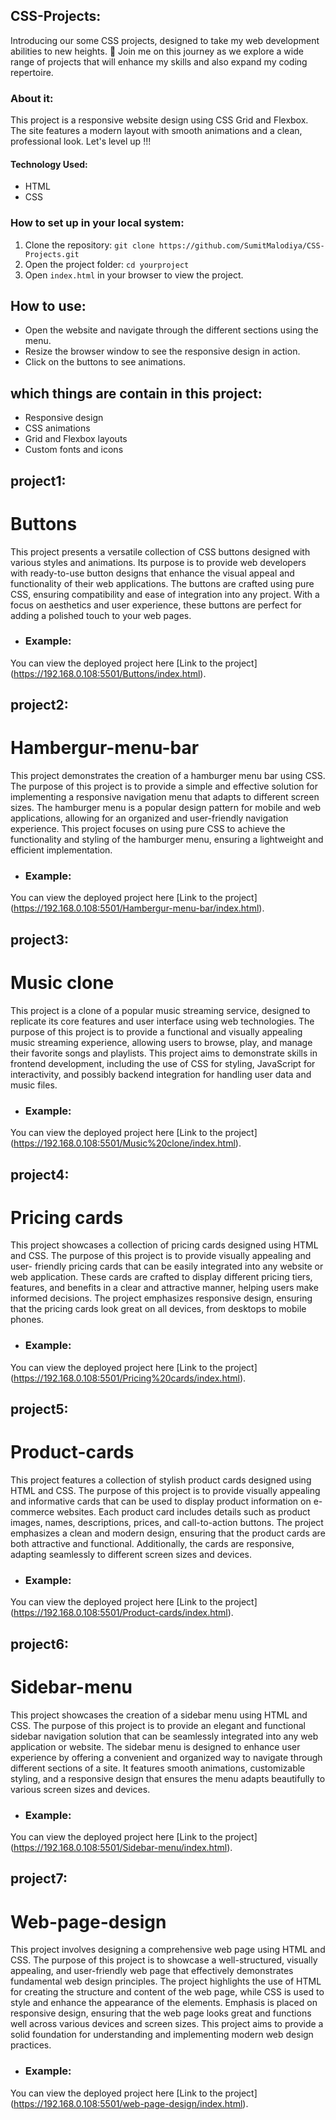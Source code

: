 ## CSS-Projects:
Introducing our some CSS projects, designed to take my  web development abilities to new heights. 🌟 Join me on this journey as we explore a wide range of projects that will enhance my skills and also expand my coding repertoire.

### About it:
This project is a responsive website design using CSS Grid and Flexbox. The site features a modern layout with smooth animations and a clean, professional look.
 Let's level up !!!

#### Technology Used:
 - HTML
 - CSS

### How to set up in your local system:
1. Clone the repository: `git clone https://github.com/SumitMalodiya/CSS-Projects.git`
2. Open the project folder: `cd yourproject`
3. Open `index.html` in your browser to view the project.

## How to use:
- Open the website and navigate through the different sections using the menu.
- Resize the browser window to see the responsive design in action.
- Click on the buttons to see animations.

 ## which things are contain in this project:
- Responsive design
- CSS animations
- Grid and Flexbox layouts
- Custom fonts and icons

## project1:
# Buttons
This project presents a versatile collection of CSS buttons designed with various styles and animations. Its purpose is to provide web developers with 
ready-to-use button designs that enhance the visual appeal and functionality of their web applications. The buttons are crafted using pure CSS, ensuring 
compatibility and ease of integration into any project. With a focus on aesthetics and user experience, these buttons are perfect for adding a polished 
touch to your web pages.

-   ### Example:
You can view the deployed project here [Link to the project] (https://192.168.0.108:5501/Buttons/index.html).

## project2:
# Hambergur-menu-bar
 This project demonstrates the creation of a hamburger menu bar using CSS. The purpose of this project is to provide a simple and effective solution for 
 implementing a responsive navigation menu that adapts to different screen sizes. The hamburger menu is a popular design pattern for mobile and web 
 applications, allowing for an organized and user-friendly navigation experience. This project focuses on using pure CSS to achieve the functionality and 
 styling of the hamburger menu, ensuring a lightweight and efficient implementation.

-   ### Example:
You can view the deployed project here [Link to the project] (https://192.168.0.108:5501/Hambergur-menu-bar/index.html).

## project3:
# Music clone
This project is a clone of a popular music streaming service, designed to replicate its core features and user interface using web technologies. The 
purpose of this project is to provide a functional and visually appealing music streaming experience, allowing users to browse, play, and manage their 
favorite songs and playlists. This project aims to demonstrate skills in frontend development, including the use of CSS for styling, JavaScript for 
interactivity, and possibly backend integration for handling user data and music files.

-   ### Example:
You can view the deployed project here [Link to the project] (https://192.168.0.108:5501/Music%20clone/index.html).

## project4:
# Pricing cards
This project showcases a collection of pricing cards designed using HTML and CSS. The purpose of this project is to provide visually appealing and user- 
friendly pricing cards that can be easily integrated into any website or web application. These cards are crafted to display different pricing tiers, 
features, and benefits in a clear and attractive manner, helping users make informed decisions. The project emphasizes responsive design, ensuring that the 
pricing cards look great on all devices, from desktops to mobile phones.

-   ### Example:
You can view the deployed project here [Link to the project] (https://192.168.0.108:5501/Pricing%20cards/index.html).

## project5:
# Product-cards
This project features a collection of stylish product cards designed using HTML and CSS. The purpose of this project is to provide visually appealing and 
informative cards that can be used to display product information on e-commerce websites. Each product card includes details such as product images, names, 
descriptions, prices, and call-to-action buttons. The project emphasizes a clean and modern design, ensuring that the product cards are both attractive and 
functional. Additionally, the cards are responsive, adapting seamlessly to different screen sizes and devices.

-   ### Example:
You can view the deployed project here [Link to the project] (https://192.168.0.108:5501/Product-cards/index.html).

## project6:
# Sidebar-menu
This project showcases the creation of a sidebar menu using HTML and CSS. The purpose of this project is to provide an elegant and functional sidebar 
navigation solution that can be seamlessly integrated into any web application or website. The sidebar menu is designed to enhance user experience by 
offering a convenient and organized way to navigate through different sections of a site. It features smooth animations, customizable styling, and a 
responsive design that ensures the menu adapts beautifully to various screen sizes and devices.

-   ### Example:
You can view the deployed project here [Link to the project] (https://192.168.0.108:5501/Sidebar-menu/index.html).

## project7:
# Web-page-design
This project involves designing a comprehensive web page using HTML and CSS. The purpose of this project is to showcase a well-structured, visually 
appealing, and user-friendly web page that effectively demonstrates fundamental web design principles. The project highlights the use of HTML for creating 
the structure and content of the web page, while CSS is used to style and enhance the appearance of the elements. Emphasis is placed on responsive design, 
ensuring that the web page looks great and functions well across various devices and screen sizes. This project aims to provide a solid foundation for
understanding and implementing modern web design practices.

-   ### Example:
You can view the deployed project here [Link to the project] (https://192.168.0.108:5501/web-page-design/index.html).

